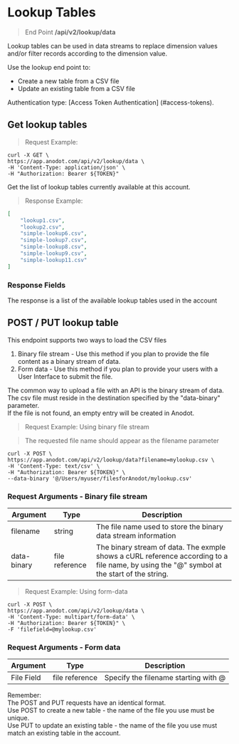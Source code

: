 # Lookup Tables

> End Point **/api/v2/lookup/data**

Lookup tables can be used in data streams to replace dimension values and/or filter records according to the dimension value.

Use the lookup end point to:

* Create a new table from a CSV file
* Update an existing table from a CSV file

Authentication type: [Access Token Authentication] (#access-tokens).

## Get lookup tables

> Request Example: 

```shell
curl -X GET \
https://app.anodot.com/api/v2/lookup/data \
-H 'Content-Type: application/json' \
-H "Authorization: Bearer ${TOKEN}"
```

Get the list of lookup tables currently available at this account.

> Response Example:

```json
[
    "lookup1.csv",
    "lookup2.csv",
    "simple-lookup6.csv",
    "simple-lookup7.csv",
    "simple-lookup8.csv",
    "simple-lookup9.csv",
    "simple-lookup11.csv"
]
```

### Response Fields

The response is a list of the available lookup tables used in the account

## POST / PUT lookup table

This endpoint supports two ways to load the CSV files

1. Binary file stream - Use this method if you plan to provide the file content as a binary stream of data.
2. Form data - Use this method if you plan to provide your users with a User Interface to submit the file.

<aside class="notice">
The common way to upload a file with an API is the binary stream of data.<br/>
The csv file must reside in the destination specified by the "data-binary" parameter.<br/>
If the file is not found, an empty entry will be created in Anodot.
</aside>

> Request Example: Using binary file stream

> The requested file name should appear as the filename parameter 

```shell
curl -X POST \
https://app.anodot.com/api/v2/lookup/data?filename=mylookup.csv \
-H 'Content-Type: text/csv' \
-H "Authorization: Bearer ${TOKEN}" \
--data-binary '@/Users/myuser/filesforAnodot/mylookup.csv'
```

### Request Arguments - Binary file stream

Argument | Type | Description
---------|------|------------
filename | string | The file name used to store the binary data stream information
data-binary| file reference | The binary stream of data. The exmple shows a cURL reference according to a file name, by using the "@" symbol at the start of the string.

> Request Example: Using form-data

```shell
curl -X POST \
https://app.anodot.com/api/v2/lookup/data \
-H 'Content-Type: multipart/form-data' \
-H "Authorization: Bearer ${TOKEN}" \
-F 'filefield=@mylookup.csv'
```

### Request Arguments - Form data

Argument | Type | Description
---------|------|------------
File Field | file reference | Specify the filename starting with @

<aside class="notice">
Remember:</br>The POST and PUT requests have an identical format.<br/>
Use POST to create a new table - the name of the file you use must be unique.<br/>
Use PUT to update an existing table - the name of the file you use must match an existing table in the account.
</aside>
